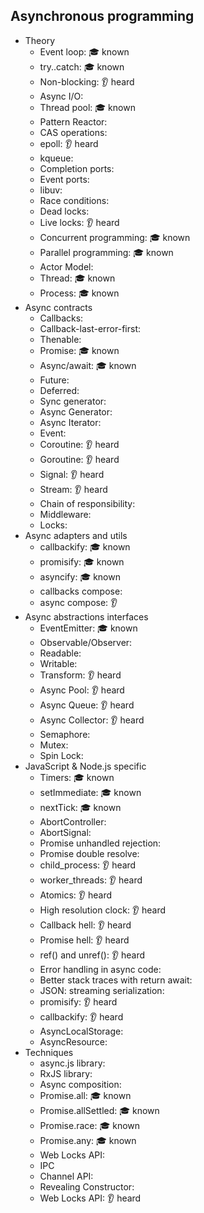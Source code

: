 ## Asynchronous programming

- Theory
  - Event loop: 🎓 known
  - try..catch: 🎓 known
  - Non-blocking: 👂 heard
  - Async I/O:
  - Thread pool: 🎓 known
  - Pattern Reactor:
  - CAS operations:
  - epoll: 👂 heard
  - kqueue:
  - Completion ports:
  - Event ports:
  - libuv:
  - Race conditions:
  - Dead locks:
  - Live locks: 👂 heard
  - Concurrent programming: 🎓 known
  - Parallel programming: 🎓 known
  - Actor Model:
  - Thread: 🎓 known
  - Process: 🎓 known
- Async contracts
  - Callbacks:
  - Callback-last-error-first:
  - Thenable:
  - Promise: 🎓 known
  - Async/await: 🎓 known
  - Future:
  - Deferred:
  - Sync generator:
  - Async Generator:
  - Async Iterator:
  - Event:
  - Coroutine: 👂 heard
  - Goroutine: 👂 heard
  - Signal: 👂 heard
  - Stream: 👂 heard
  - Chain of responsibility:
  - Middleware:
  - Locks:
- Async adapters and utils
  - callbackify: 🎓 known
  - promisify: 🎓 known
  - asyncify: 🎓 known
  - callbacks compose: 
  - async compose: 👂
- Async abstractions interfaces
  - EventEmitter: 🎓 known
  - Observable/Observer:
  - Readable:
  - Writable:
  - Transform: 👂 heard
  - Async Pool: 👂 heard
  - Async Queue: 👂 heard
  - Async Collector: 👂 heard
  - Semaphore:
  - Mutex:
  - Spin Lock:
- JavaScript & Node.js specific
  - Timers: 🎓 known
  - setImmediate: 🎓 known
  - nextTick: 🎓 known
  - AbortController:
  - AbortSignal:
  - Promise unhandled rejection:
  - Promise double resolve:
  - child_process: 👂 heard
  - worker_threads: 👂 heard
  - Atomics: 👂 heard
  - High resolution clock: 👂 heard
  - Callback hell: 👂 heard
  - Promise hell: 👂 heard
  - ref() and unref(): 👂 heard
  - Error handling in async code:
  - Better stack traces with return await:
  - JSON: streaming serialization:
  - promisify: 👂 heard
  - callbackify: 👂 heard 
  - AsyncLocalStorage:
  - AsyncResource:
- Techniques
  - async.js library:
  - RxJS library:
  - Async composition:
  - Promise.all: 🎓 known
  - Promise.allSettled: 🎓 known
  - Promise.race: 🎓 known
  - Promise.any: 🎓 known
  - Web Locks API:
  - IPC
  - Channel API:
  - Revealing Constructor:
  - Web Locks API: 👂 heard
